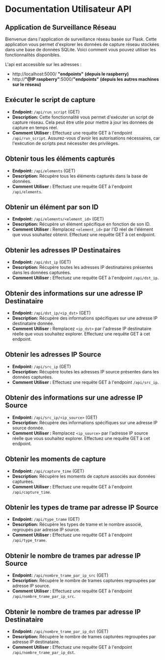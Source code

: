 # Documentation Utilisateur API
## Application de Surveillance Réseau

Bienvenue dans l'application de surveillance réseau basée sur Flask. Cette application vous permet d'explorer les données de capture réseau stockées dans une base de données SQLite. Voici comment vous pouvez utiliser les fonctionnalités disponibles.

L'api est accessible sur les adresses :

- http://localhost:5000/ **"endpoints"** **(depuis le raspberry)**
- http://**"@IP raspberry"**:5000/**"endpoints"** **(depuis les autres machines sur le réseau)**
## Exécuter le script de capture

- **Endpoint:** `/api/run_script` (GET)
- **Description:** Cette fonctionnalité vous permet d'exécuter un script de capture réseau. Cela peut être utile pour mettre à jour les données de capture en temps réel.
- **Comment Utiliser :** Effectuez une requête GET à l'endpoint `/api/run_script`. Assurez-vous d'avoir les autorisations nécessaires, car l'exécution de scripts peut nécessiter des privilèges.

## Obtenir tous les éléments capturés

- **Endpoint:** `/api/elements` (GET)
- **Description:** Récupère tous les éléments capturés dans la base de données.
- **Comment Utiliser :** Effectuez une requête GET à l'endpoint `/api/elements`.

## Obtenir un élément par son ID

- **Endpoint:** `/api/elements/<element_id>` (GET)
- **Description:** Récupère un élément spécifique en fonction de son ID.
- **Comment Utiliser :** Remplacez `<element_id>` par l'ID réel de l'élément que vous souhaitez obtenir. Effectuez une requête GET à cet endpoint.

## Obtenir les adresses IP Destinataires

- **Endpoint:** `/api/dst_ip` (GET)
- **Description:** Récupère toutes les adresses IP destinataires présentes dans les données capturées.
- **Comment Utiliser :** Effectuez une requête GET à l'endpoint `/api/dst_ip`.

## Obtenir des informations sur une adresse IP Destinataire

- **Endpoint:** `/api/dst_ip/<ip_dst>` (GET)
- **Description:** Récupère des informations spécifiques sur une adresse IP destinataire donnée.
- **Comment Utiliser :** Remplacez `<ip_dst>` par l'adresse IP destinataire réelle que vous souhaitez explorer. Effectuez une requête GET à cet endpoint.

## Obtenir les adresses IP Source

- **Endpoint:** `/api/src_ip` (GET)
- **Description:** Récupère toutes les adresses IP source présentes dans les données capturées.
- **Comment Utiliser :** Effectuez une requête GET à l'endpoint `/api/src_ip`.

## Obtenir des informations sur une adresse IP Source

- **Endpoint:** `/api/src_ip/<ip_source>` (GET)
- **Description:** Récupère des informations spécifiques sur une adresse IP source donnée.
- **Comment Utiliser :** Remplacez `<ip_source>` par l'adresse IP source réelle que vous souhaitez explorer. Effectuez une requête GET à cet endpoint.

## Obtenir les moments de capture

- **Endpoint:** `/api/capture_time` (GET)
- **Description:** Récupère les moments de capture associés aux données capturées.
- **Comment Utiliser :** Effectuez une requête GET à l'endpoint `/api/capture_time`.

## Obtenir les types de trame par adresse IP Source

- **Endpoint:** `/api/type_trame` (GET)
- **Description:** Récupère les types de trame et le nombre associé, regroupés par adresse IP source.
- **Comment Utiliser :** Effectuez une requête GET à l'endpoint `/api/type_trame`.

## Obtenir le nombre de trames par adresse IP Source

- **Endpoint:** `/api/nombre_trame_par_ip_src` (GET)
- **Description:** Récupère le nombre de trames capturées regroupées par adresse IP source.
- **Comment Utiliser :** Effectuez une requête GET à l'endpoint `/api/nombre_trame_par_ip_src`.

## Obtenir le nombre de trames par adresse IP Destinataire

- **Endpoint:** `/api/nombre_trame_par_ip_dst` (GET)
- **Description:** Récupère le nombre de trames capturées regroupées par adresse IP destinataire.
- **Comment Utiliser :** Effectuez une requête GET à l'endpoint `/api/nombre_trame_par_ip_dst`.
